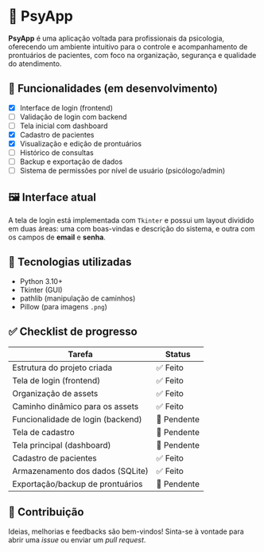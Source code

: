 
# 🧠 PsyApp

**PsyApp** é uma aplicação voltada para profissionais da psicologia, oferecendo um ambiente intuitivo para o controle e acompanhamento de prontuários de pacientes, com foco na organização, segurança e qualidade do atendimento.

## 📌 Funcionalidades (em desenvolvimento)

- [x] Interface de login (frontend)
- [ ] Validação de login com backend
- [ ] Tela inicial com dashboard
- [x] Cadastro de pacientes
- [x] Visualização e edição de prontuários
- [ ] Histórico de consultas
- [ ] Backup e exportação de dados
- [ ] Sistema de permissões por nível de usuário (psicólogo/admin)

## 🖼️ Interface atual

A tela de login está implementada com `Tkinter` e possui um layout dividido em duas áreas: uma com boas-vindas e descrição do sistema, e outra com os campos de **email** e **senha**.

## 🧩 Tecnologias utilizadas

- Python 3.10+
- Tkinter (GUI)
- pathlib (manipulação de caminhos)
- Pillow (para imagens `.png`)

## ✅ Checklist de progresso

| Tarefa                                | Status     |
|--------------------------------------|------------|
| Estrutura do projeto criada          | ✅ Feito    |
| Tela de login (frontend)             | ✅ Feito    |
| Organização de assets                | ✅ Feito    |
| Caminho dinâmico para os assets      | ✅ Feito    |
| Funcionalidade de login (backend)    | 🔲 Pendente |
| Tela de cadastro                     | 🔲 Pendente |
| Tela principal (dashboard)           | 🔲 Pendente |
| Cadastro de pacientes                | ✅ Feito    |
| Armazenamento dos dados (SQLite)     | ✅ Feito    |
| Exportação/backup de prontuários     | 🔲 Pendente |

## 🤝 Contribuição

Ideias, melhorias e feedbacks são bem-vindos! Sinta-se à vontade para abrir uma *issue* ou enviar um *pull request*.
